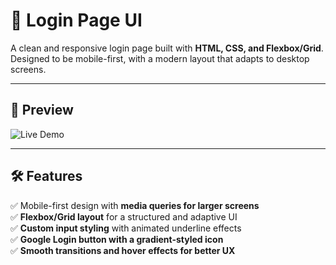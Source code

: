 # 🚀 Login Page UI

A clean and responsive login page built with **HTML, CSS, and Flexbox/Grid**. Designed to be mobile-first, with a modern layout that adapts to desktop screens.

---

## 📸 Preview

![Live Demo](path-to-your-screenshot.png)

---

## 🛠️ Features

✅ Mobile-first design with **media queries for larger screens**  
✅ **Flexbox/Grid layout** for a structured and adaptive UI  
✅ **Custom input styling** with animated underline effects  
✅ **Google Login button with a gradient-styled icon**  
✅ **Smooth transitions and hover effects for better UX**
